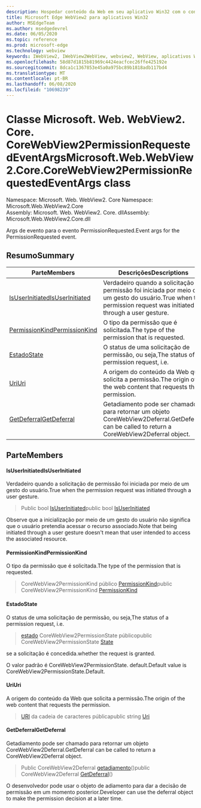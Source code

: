 ```yaml
---
description: Hospedar conteúdo da Web em seu aplicativo Win32 com o controle WebView2 do Microsoft Edge
title: Microsoft Edge WebView2 para aplicativos Win32
author: MSEdgeTeam
ms.author: msedgedevrel
ms.date: 06/05/2020
ms.topic: reference
ms.prod: microsoft-edge
ms.technology: webview
keywords: IWebView2, IWebView2WebView, webview2, WebView, aplicativos Win32, Win32, Edge, ICoreWebView2, ICoreWebView2Controller, controle do navegador, HTML Edge
ms.openlocfilehash: 58d87d1815b81969c4424eacfcec26ffe425192e
ms.sourcegitcommit: 8dca1c1367853e45a0a975bc89b1818adb117bd4
ms.translationtype: MT
ms.contentlocale: pt-BR
ms.lasthandoff: 06/08/2020
ms.locfileid: "10698239"
---
```

# <span data-ttu-id="481d8-104">Classe Microsoft. Web. WebView2. Core. CoreWebView2PermissionRequestedEventArgs</span><span class="sxs-lookup"><span data-stu-id="481d8-104">Microsoft.Web.WebView2.Core.CoreWebView2PermissionRequestedEventArgs class</span></span> 

<span data-ttu-id="481d8-105">Namespace: Microsoft. Web. WebView2. Core </span><span class="sxs-lookup"><span data-stu-id="481d8-105">Namespace: Microsoft.Web.WebView2.Core</span></span>\
<span data-ttu-id="481d8-106">Assembly: Microsoft. Web. WebView2. Core. dll</span><span class="sxs-lookup"><span data-stu-id="481d8-106">Assembly: Microsoft.Web.WebView2.Core.dll</span></span>

<span data-ttu-id="481d8-107">Args de evento para o evento PermissionRequested.</span><span class="sxs-lookup"><span data-stu-id="481d8-107">Event args for the PermissionRequested event.</span></span>

## <span data-ttu-id="481d8-108">Resumo</span><span class="sxs-lookup"><span data-stu-id="481d8-108">Summary</span></span>

 <span data-ttu-id="481d8-109">Parte</span><span class="sxs-lookup"><span data-stu-id="481d8-109">Members</span></span>                        | <span data-ttu-id="481d8-110">Descrições</span><span class="sxs-lookup"><span data-stu-id="481d8-110">Descriptions</span></span>
--------------------------------|---------------------------------------------
[<span data-ttu-id="481d8-111">IsUserInitiated</span><span class="sxs-lookup"><span data-stu-id="481d8-111">IsUserInitiated</span></span>](#isuserinitiated) | <span data-ttu-id="481d8-112">Verdadeiro quando a solicitação de permissão foi iniciada por meio de um gesto do usuário.</span><span class="sxs-lookup"><span data-stu-id="481d8-112">True when the permission request was initiated through a user gesture.</span></span>
[<span data-ttu-id="481d8-113">PermissionKind</span><span class="sxs-lookup"><span data-stu-id="481d8-113">PermissionKind</span></span>](#permissionkind) | <span data-ttu-id="481d8-114">O tipo da permissão que é solicitada.</span><span class="sxs-lookup"><span data-stu-id="481d8-114">The type of the permission that is requested.</span></span>
[<span data-ttu-id="481d8-115">Estado</span><span class="sxs-lookup"><span data-stu-id="481d8-115">State</span></span>](#state) | <span data-ttu-id="481d8-116">O status de uma solicitação de permissão, ou seja,</span><span class="sxs-lookup"><span data-stu-id="481d8-116">The status of a permission request, i.e.</span></span>
[<span data-ttu-id="481d8-117">Uri</span><span class="sxs-lookup"><span data-stu-id="481d8-117">Uri</span></span>](#uri) | <span data-ttu-id="481d8-118">A origem do conteúdo da Web que solicita a permissão.</span><span class="sxs-lookup"><span data-stu-id="481d8-118">The origin of the web content that requests the permission.</span></span>
[<span data-ttu-id="481d8-119">GetDeferral</span><span class="sxs-lookup"><span data-stu-id="481d8-119">GetDeferral</span></span>](#getdeferral) | <span data-ttu-id="481d8-120">Getadiamento pode ser chamado para retornar um objeto CoreWebView2Deferral.</span><span class="sxs-lookup"><span data-stu-id="481d8-120">GetDeferral can be called to return a CoreWebView2Deferral object.</span></span>

## <span data-ttu-id="481d8-121">Parte</span><span class="sxs-lookup"><span data-stu-id="481d8-121">Members</span></span>

#### <span data-ttu-id="481d8-122">IsUserInitiated</span><span class="sxs-lookup"><span data-stu-id="481d8-122">IsUserInitiated</span></span> 

<span data-ttu-id="481d8-123">Verdadeiro quando a solicitação de permissão foi iniciada por meio de um gesto do usuário.</span><span class="sxs-lookup"><span data-stu-id="481d8-123">True when the permission request was initiated through a user gesture.</span></span>

> <span data-ttu-id="481d8-124">Public bool [IsUserInitiated](#isuserinitiated)</span><span class="sxs-lookup"><span data-stu-id="481d8-124">public bool [IsUserInitiated](#isuserinitiated)</span></span>

<span data-ttu-id="481d8-125">Observe que a inicialização por meio de um gesto do usuário não significa que o usuário pretendia acessar o recurso associado.</span><span class="sxs-lookup"><span data-stu-id="481d8-125">Note that being initiated through a user gesture doesn't mean that user intended to access the associated resource.</span></span>

#### <span data-ttu-id="481d8-126">PermissionKind</span><span class="sxs-lookup"><span data-stu-id="481d8-126">PermissionKind</span></span> 

<span data-ttu-id="481d8-127">O tipo da permissão que é solicitada.</span><span class="sxs-lookup"><span data-stu-id="481d8-127">The type of the permission that is requested.</span></span>

> <span data-ttu-id="481d8-128">CoreWebView2PermissionKind público [PermissionKind](#permissionkind)</span><span class="sxs-lookup"><span data-stu-id="481d8-128">public CoreWebView2PermissionKind [PermissionKind](#permissionkind)</span></span>

#### <span data-ttu-id="481d8-129">Estado</span><span class="sxs-lookup"><span data-stu-id="481d8-129">State</span></span> 

<span data-ttu-id="481d8-130">O status de uma solicitação de permissão, ou seja,</span><span class="sxs-lookup"><span data-stu-id="481d8-130">The status of a permission request, i.e.</span></span>

> <span data-ttu-id="481d8-131">[estado](#state) CoreWebView2PermissionState público</span><span class="sxs-lookup"><span data-stu-id="481d8-131">public CoreWebView2PermissionState [State](#state)</span></span>

<span data-ttu-id="481d8-132">se a solicitação é concedida.</span><span class="sxs-lookup"><span data-stu-id="481d8-132">whether the request is granted.</span></span>

<span data-ttu-id="481d8-133">O valor padrão é CoreWebView2PermissionState. default.</span><span class="sxs-lookup"><span data-stu-id="481d8-133">Default value is CoreWebView2PermissionState.Default.</span></span>

#### <span data-ttu-id="481d8-134">Uri</span><span class="sxs-lookup"><span data-stu-id="481d8-134">Uri</span></span> 

<span data-ttu-id="481d8-135">A origem do conteúdo da Web que solicita a permissão.</span><span class="sxs-lookup"><span data-stu-id="481d8-135">The origin of the web content that requests the permission.</span></span>

> <span data-ttu-id="481d8-136">[URI](#uri) da cadeia de caracteres pública</span><span class="sxs-lookup"><span data-stu-id="481d8-136">public string [Uri](#uri)</span></span>

#### <span data-ttu-id="481d8-137">GetDeferral</span><span class="sxs-lookup"><span data-stu-id="481d8-137">GetDeferral</span></span> 

<span data-ttu-id="481d8-138">Getadiamento pode ser chamado para retornar um objeto CoreWebView2Deferral.</span><span class="sxs-lookup"><span data-stu-id="481d8-138">GetDeferral can be called to return a CoreWebView2Deferral object.</span></span>

> <span data-ttu-id="481d8-139">Public CoreWebView2Deferral [getadiamento](#getdeferral)()</span><span class="sxs-lookup"><span data-stu-id="481d8-139">public CoreWebView2Deferral [GetDeferral](#getdeferral)()</span></span>

<span data-ttu-id="481d8-140">O desenvolvedor pode usar o objeto de adiamento para dar a decisão de permissão em um momento posterior.</span><span class="sxs-lookup"><span data-stu-id="481d8-140">Developer can use the deferral object to make the permission decision at a later time.</span></span>

